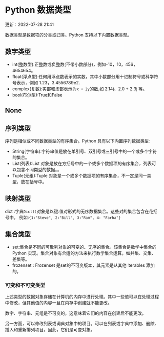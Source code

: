 # Python 数据类型

更新：2022-07-28 21:41

数据类型是数据项的分类或归类。Python 支持以下内置数据类型。

## 数字类型

- int(整数型):正整数或负整数(不带小数部分)，例如-10，10，456，4654654。
- float(浮点型):任何用浮点数表示的实数，其中小数部分用十进制符号或科学符号表示，例如 1.23，3.4556789e2.
- complex(复数):实部和虚部表示为`x + 2y`的数,如 2.14j、2.0 + 2.3j 等。
- bool(布尔型):True和False

## None

## 序列类型

序列是相似或不同数据类型的有序集合。Python 具有以下内置序列数据类型:

- String(字符串):字符串值是放在单引号、双引号或三引号中的一个或多个字符的集合。
- List(列表):List 对象是放在方括号中的一个或多个数据项的有序集合，列表可以包含不同类型的数据。。
- Tuple(元组):Tuple 对象是一个或多个数据项的有序集合，不一定是同一类型，放在括号中。

## 映射类型

dict :字典`Dict()`对象是以键:值对形式的无序数据集合。这些对的集合包含在花括号中。 例如:`{1:"Steve", 2:"Bill", 3:"Ram", 4: "Farha"}`

## 集合类型

- set:集合是不同的可散列对象的可变的、无序的集合。该集合是数学中集合的 Python 实现。集合对象有合适的方法来执行数学集合运算，如并集、交集、差集等。
- frozenset : Frozenset 是set的不可变版本，其元素是从其他 iterables 添加的。

### 可变和不可变类型

上述类型的数据对象存储在计算机的内存中进行处理。其中一些值可以在处理过程中修改，但其他值的内容一旦在内存中创建就不能更改。

数字、字符串、元组是不可变的，这意味着它们的内容在创建后不能更改。

另一方面，可以修改列表或词典对象中的项目。可以在列表或字典中添加、删除、插入和重新排列项目。因此，它们是可变对象。